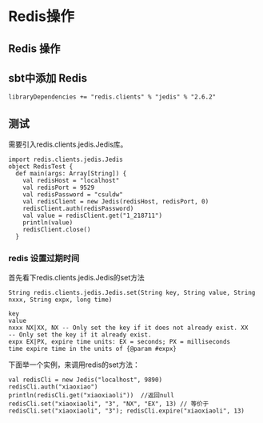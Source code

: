 # Redis操作

## Redis 操作

## sbt中添加 Redis

```text
libraryDependencies += "redis.clients" % "jedis" % "2.6.2"
```

## 测试

需要引入redis.clients.jedis.Jedis库。

```text
import redis.clients.jedis.Jedis
object RedisTest {
  def main(args: Array[String]) {
    val redisHost = "localhost"
    val redisPort = 9529
    val redisPassword = "csuldw"
    val redisClient = new Jedis(redisHost, redisPort, 0)
    redisClient.auth(redisPassword)
    val value = redisClient.get("1_218711")
    println(value)
    redisClient.close()
  }
```

### redis 设置过期时间

首先看下redis.clients.jedis.Jedis的set方法

```text
String redis.clients.jedis.Jedis.set(String key, String value, String nxxx, String expx, long time)

key 
value 
nxxx NX|XX, NX -- Only set the key if it does not already exist. XX 
-- Only set the key if it already exist.
expx EX|PX, expire time units: EX = seconds; PX = milliseconds
time expire time in the units of {@param #expx}
```

下面举一个实例，来调用redis的set方法：

```text
val redisCli = new Jedis("localhost", 9890)
redisCli.auth("xiaoxiao")
println(redisCli.get("xiaoxiaoli"))  //返回null
redisCli.set("xiaoxiaoli", "3", "NX", "EX", 13) // 等价于 redisCli.set("xiaoxiaoli", "3"); redisCli.expire("xiaoxiaoli", 13)
```

